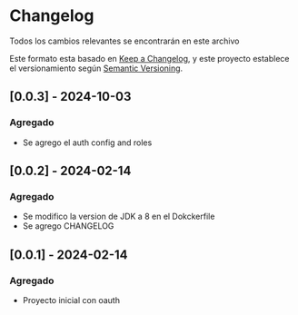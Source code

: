 # Changelog
Todos los cambios relevantes se encontrarán en este archivo

Este formato esta basado en [Keep a Changelog](https://keepachangelog.com/en/1.0.0/),
y este proyecto establece el versionamiento según [Semantic Versioning](https://semver.org/spec/v2.0.0.html).

## [0.0.3] - 2024-10-03
### Agregado
- Se agrego el auth config and roles

## [0.0.2] - 2024-02-14
### Agregado
- Se modifico la version de JDK a 8 en el Dokckerfile
- Se agrego CHANGELOG

## [0.0.1] - 2024-02-14
### Agregado
- Proyecto inicial con oauth



